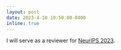 ```yaml
---
layout: post
date: 2023-4-10 10:50:00-0400
inline: true
---
```


I will serve as a reviewer for [NeurIPS 2023](https://nips.cc/Conferences/2023).
